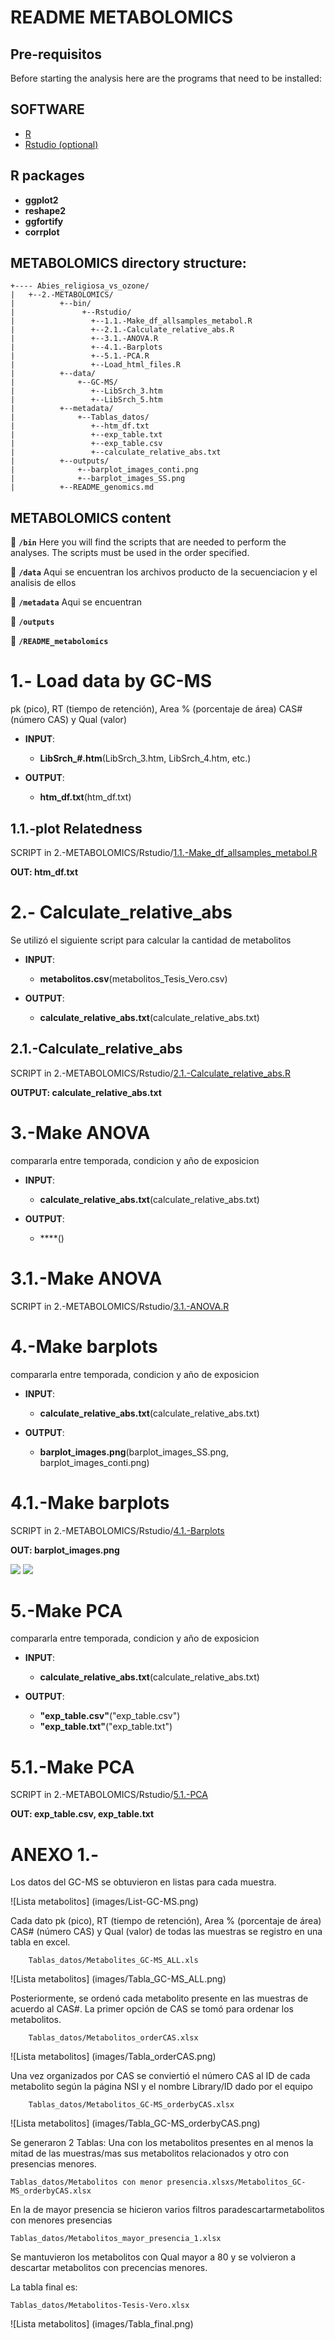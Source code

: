 # README METABOLOMICS

## Pre-requisitos

Before starting the analysis here are the programs that need to be installed:

## SOFTWARE

* [R](https://cran.r-project.org)
* [Rstudio (optional)](https://rstudio.com)

## R packages

* **ggplot2**
* **reshape2**
* **ggfortify**
* **corrplot**


## METABOLOMICS directory structure:

```
+---- Abies_religiosa_vs_ozone/
|	+--2.-METABOLOMICS/
|          +--bin/
|               +--Rstudio/
|                 +--1.1.-Make_df_allsamples_metabol.R
|                 +--2.1.-Calculate_relative_abs.R
|                 +--3.1.-ANOVA.R
|                 +--4.1.-Barplots
|                 +--5.1.-PCA.R
|                 +--Load_html_files.R
|          +--data/
|              +--GC-MS/
|                 +--LibSrch_3.htm
|                 +--LibSrch_5.htm
|          +--metadata/
|              +--Tablas_datos/
|                 +--htm_df.txt
|                 +--exp_table.txt
|                 +--exp_table.csv
|                 +--calculate_relative_abs.txt
|          +--outputs/
|              +--barplot_images_conti.png
|              +--barplot_images_SS.png
|          +--README_genomics.md
```

## METABOLOMICS content

:file_folder: **`/bin`**
Here you will find the scripts that are needed to perform the analyses. The scripts must be used in the order specified.

:file_folder: **`/data`** Aqui se encuentran los archivos producto de la secuenciacion y el analisis de ellos

:file_folder: **`/metadata`** Aqui se encuentran

:file_folder: **`/outputs`**

:page_facing_up: **`/README_metabolomics`**

# 1.- Load data by GC-MS

pk (pico), RT (tiempo de retención), Area % (porcentaje de área) CAS# (número CAS) y Qual (valor)

* **INPUT**:
  * **LibSrch_#.htm**(LibSrch_3.htm, LibSrch_4.htm, etc.)

* **OUTPUT**:
  * **htm_df.txt**(htm_df.txt)

## 1.1.-plot Relatedness
SCRIPT in 2.-METABOLOMICS/Rstudio/[1.1.-Make_df_allsamples_metabol.R](bin/Rstudio/1.1.-Make_df_allsamples_metabol.R)

**OUT: htm_df.txt**

# 2.- Calculate_relative_abs

Se utilizó el siguiente script para calcular la cantidad de metabolitos

* **INPUT**:
  * **metabolitos.csv**(metabolitos_Tesis_Vero.csv)

* **OUTPUT**:
  * **calculate_relative_abs.txt**(calculate_relative_abs.txt)

## 2.1.-Calculate_relative_abs

SCRIPT in 2.-METABOLOMICS/Rstudio/[2.1.-Calculate_relative_abs.R](bin/Rstudio/2.1.-Calculate_relative_abs.R)

**OUTPUT: calculate_relative_abs.txt**

# 3.-Make ANOVA

compararla entre temporada, condicion y año de exposicion

* **INPUT**:
  * **calculate_relative_abs.txt**(calculate_relative_abs.txt)

* **OUTPUT**:
  * ****()


# 3.1.-Make ANOVA

SCRIPT in 2.-METABOLOMICS/Rstudio/[3.1.-ANOVA.R](bin/Rstudio/3.1.-ANOVA.R)

# 4.-Make barplots

compararla entre temporada, condicion y año de exposicion

* **INPUT**:
  * **calculate_relative_abs.txt**(calculate_relative_abs.txt)

* **OUTPUT**:
  * **barplot_images.png**(barplot_images_SS.png, barplot_images_conti.png)


# 4.1.-Make barplots

SCRIPT in 2.-METABOLOMICS/Rstudio/[4.1.-Barplots](bin/Rstudio/4.1.-Barplots.R)

**OUT: barplot_images.png**

![](outputs/4.1_barplot_images_SS.png)
![](outputs/4.1_barplot_images_conti.png)

# 5.-Make PCA

compararla entre temporada, condicion y año de exposicion

* **INPUT**:
  * **calculate_relative_abs.txt**(calculate_relative_abs.txt)

* **OUTPUT**:
  * **"exp_table.csv"**("exp_table.csv")
  * **"exp_table.txt"**("exp_table.txt")


# 5.1.-Make PCA

SCRIPT in 2.-METABOLOMICS/Rstudio/[5.1.-PCA](bin/Rstudio/5.1.-PCA.R)

**OUT: exp_table.csv, exp_table.txt**


# ANEXO 1.-

Los datos del GC-MS se obtuvieron en listas para cada muestra.

![Lista metabolitos] (images/List-GC-MS.png)

Cada dato pk (pico), RT (tiempo de retención), Area % (porcentaje de área) CAS# (número CAS) y Qual (valor) de todas las muestras se registro en una tabla en excel.

```
 	Tablas_datos/Metabolites_GC-MS_ALL.xls
```
![Lista metabolitos] (images/Tabla_GC-MS_ALL.png)

Posteriormente, se ordenó cada metabolito presente en las muestras de acuerdo al CAS#. La primer opción de CAS se tomó para ordenar los metabolitos.


```
 	Tablas_datos/Metabolitos_orderCAS.xlsx
```
![Lista metabolitos] (images/Tabla_orderCAS.png)

Una vez organizados por CAS se conviertió el número CAS al ID de cada metabolito según la página NSI y el nombre Library/ID dado por el equipo

```
 	Tablas_datos/Metabolitos_GC-MS_orderbyCAS.xlsx
```
![Lista metabolitos] (images/Tabla_GC-MS_orderbyCAS.png)

Se generaron 2 Tablas: Una con los metabolitos presentes en al menos la mitad de las muestras/mas sus metabolitos relacionados y otro con presencias menores.

```
Tablas_datos/Metabolitos con menor presencia.xlsxs/Metabolitos_GC-MS_orderbyCAS.xlsx
```
En la de mayor presencia se hicieron varios filtros paradescartarmetabolitos con menores presencias
```
Tablas_datos/Metabolitos_mayor_presencia_1.xlsx
```

Se mantuvieron los metabolitos con Qual mayor a 80 y se volvieron a descartar metabolitos con precencias menores.

La tabla final es:
```
Tablas_datos/Metabolitos-Tesis-Vero.xlsx
```
![Lista metabolitos] (images/Tabla_final.png)
